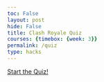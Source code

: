```yaml
---
toc: False
layout: post
hide: False
title: Clash Royale Quiz
courses: {timebox: {week: 3}}
permalink: /quiz
type: hacks
---
```


[Start the Quiz!](http://127.0.0.1:4100/GLADV2Frontend//Quiz.html)
